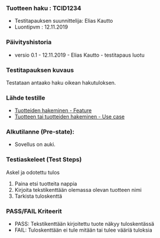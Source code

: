 ### Tuotteen haku  : TCID1234

  * Testitapauksen suunnittelija: Elias Kautto
  * Luontipvm : 12.11.2019

### Päivityshistoria

* versio 0.1 - 12.11.2019 - Elias Kautto - testitapaus luotu

### Testitapauksen kuvaus

Testataan antaako haku oikean hakutuloksen.

### Lähde testille

* [Tuotteiden hakeminen - Feature](https://gitlab.labranet.jamk.fi/digiateam/core/blob/master/dokumentit/02-vaatimusmaarittely/Ominaisuudet/ominaisuus-04-tuotteiden-hakeminen.md)
* [Tuotteen tai tuotteiden hakeminen - Use case](https://gitlab.labranet.jamk.fi/digiateam/core/blob/master/dokumentit/02-vaatimusmaarittely/UseCase/use-case-02-tuotteen-haku.md)

### Alkutilanne (Pre-state): 

* Sovellus on auki.

### Testiaskeleet (Test Steps)


Askel ja odotettu tulos

 1. Paina etsi tuotteita nappia
 2. Kirjoita tekstikenttään olemassa olevan tuotteen nimi
 3. Tarkista tuloskenttä


### PASS/FAIL Kriteerit

* PASS: Tekstikenttään kirjoitettu tuote näkyy tuloskentässä
* FAIL: Tuloskenttään ei tule mitään tai tulee vääriä tuloksia




